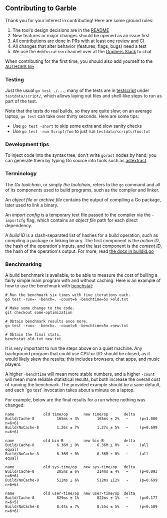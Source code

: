 ## Contributing to Garble

Thank you for your interest in contributing! Here are some ground rules:

1. The tool's design decisions are in the [README](README.md)
2. New features or major changes should be opened as an issue first
3. All contributions are done in PRs with at least one review and CI
4. All changes that alter behavior (features, flags, bugs) need a test
5. We use the `#obfuscation` channel over at the [Gophers Slack](https://invite.slack.golangbridge.org/) to chat

When contributing for the first time, you should also add yourself to the
[AUTHORS file](AUTHORS).

### Testing

Just the usual `go test ./...`; many of the tests are in
[testscript](https://godoc.org/github.com/rogpeppe/go-internal/testscript) under
`testdata/script/`, which allows laying out files and shell-like steps to run as
part of the test.

Note that the tests do real builds, so they are quite slow; on an average
laptop, `go test` can take over thirty seconds. Here are some tips:

* Use `go test -short` to skip some extra and slow sanity checks
* Use `go test -run Script/foo` to just run `testdata/scripts/foo.txt`

### Development tips

To inject code into the syntax tree, don't write `go/ast` nodes by hand; you can
generate them by typing Go source into tools such as
[astextract](https://lu4p.github.io/astextract/).

### Terminology

The *Go toolchain*, or simply *the toolchain*, refers to the `go` command and
all of its components used to build programs, such as the compiler and linker.

An *object file* or *archive file* contains the output of compiling a Go
package, later used to link a binary.

An *import config* is a temporary text file passed to the compiler via the
`-importcfg` flag, which contains an *object file* path for each direct
dependency.

A *build ID* is a slash-separated list of hashes for a build operation, such as
compiling a package or linking binary. The first component is the *action ID*,
the hash of the operation's inputs, and the last component is the *content ID*,
the hash of the operation's output. For more, read
[the docs in buildid.go](https://github.com/golang/go/blob/master/src/cmd/go/internal/work/buildid.go)

### Benchmarking

A build benchmark is available, to be able to measure the cost of builing a
fairly simple main program with and without caching. Here is an example of how
to use the benchmark with [benchstat](https://golang.org/x/perf/cmd/benchstat):

	# Run the benchmark six times with five iterations each.
	go test -run=- -bench=. -count=6 -benchtime=5x >old.txt

	# Make some change to the code.
	git checkout some-optimization

	# Obtain benchmark results once more.
	go test -run=- -bench=. -count=6 -benchtime=5x >new.txt

	# Obtain the final stats.
	benchstat old.txt new.txt

It is very important to run the steps above on a quiet machine. Any background
program that could use CPU or I/O should be closed, as it would likely skew the
results; this includes browsers, chat apps, and music players.

A higher `-benchtime` will mean more stable numbers, and a higher `-count` will
mean more reliable statistical results, but both increase the overall cost of
running the benchmark. The provided example should be a sane default, and each
'go test' invocation takes about a minute on a laptop.

For example, below are the final results for a run where nothing was changed:

	name             old time/op       new time/op       delta
	Build/Cache-8          165ms ± 3%        165ms ± 2%   ~     (p=1.000 n=6+6)
	Build/NoCache-8        1.26s ± 7%        1.27s ± 5%   ~     (p=0.699 n=6+6)

	name             old bin-B         new bin-B         delta
	Build/Cache-8          6.36M ± 0%        6.36M ± 0%   ~     (all equal)
	Build/NoCache-8        6.36M ± 0%        6.36M ± 0%   ~     (all equal)

	name             old sys-time/op   new sys-time/op   delta
	Build/Cache-8          205ms ± 6%        214ms ± 4%   ~     (p=0.093 n=6+6)
	Build/NoCache-8        512ms ± 6%        512ms ±12%   ~     (p=0.699 n=6+6)

	name             old user-time/op  new user-time/op  delta
	Build/Cache-8          829ms ± 1%        822ms ± 1%   ~     (p=0.177 n=6+5)
	Build/NoCache-8        8.44s ± 7%        8.55s ± 5%   ~     (p=0.589 n=6+6)
